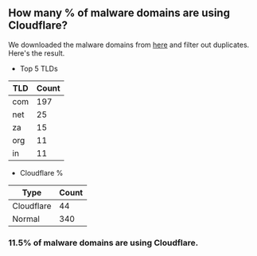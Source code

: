 ## How many % of malware domains are using Cloudflare?


We downloaded the malware domains from [here](https://urlhaus.abuse.ch) and filter out duplicates.
Here's the result.


[//]: # (start replacement)


- Top 5 TLDs

| TLD | Count |
| --- | --- |
| com | 197 |
| net | 25 |
| za | 15 |
| org | 11 |
| in | 11 |


- Cloudflare %

| Type | Count |
| --- | --- |
| Cloudflare | 44 |
| Normal | 340 |


### 11.5% of malware domains are using Cloudflare.